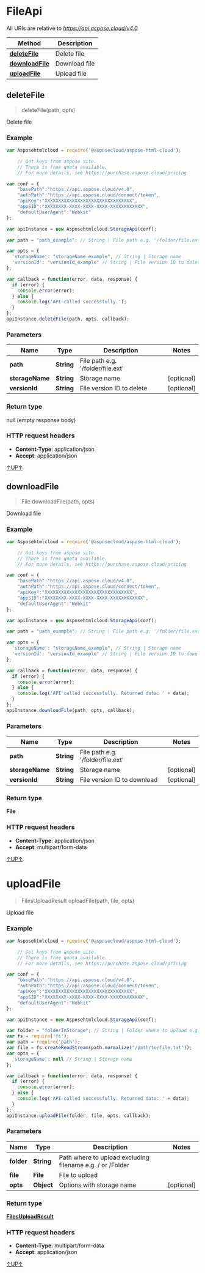 <a id="fileapi"></a>
# FileApi

All URIs are relative to *https://api.aspose.cloud/v4.0*

| Method                                      | Description   |
|---------------------------------------------|---------------|
| [**deleteFile**](FileApi.md#deletefile)     | Delete file   |
| [**downloadFile**](FileApi.md#downloadfile) | Download file |
| [**uploadFile**](FileApi.md#uploadfile)     | Upload file   |


## deleteFile
> deleteFile(path, opts)

Delete file

### Example
```javascript
var Asposehtmlcloud = require('@asposecloud/aspose-html-cloud');

    // Get keys from aspose site.
    // There is free quota available. 
    // For more details, see https://purchase.aspose.cloud/pricing

var conf = {
    "basePath":"https://api.aspose.cloud/v4.0",
    "authPath":"https://api.aspose.cloud/connect/token",
    "apiKey":"XXXXXXXXXXXXXXXXXXXXXXXXXXXXXXXX",
    "appSID":"XXXXXXXX-XXXX-XXXX-XXXX-XXXXXXXXXXXX",
    "defaultUserAgent":"Webkit"
};

var apiInstance = new Asposehtmlcloud.StorageApi(conf);

var path = "path_example"; // String | File path e.g. '/folder/file.ext'

var opts = { 
  'storageName': "storageName_example", // String | Storage name
  'versionId': "versionId_example" // String | File version ID to delete
};

var callback = function(error, data, response) {
  if (error) {
    console.error(error);
  } else {
    console.log('API called successfully.');
  }
};
apiInstance.deleteFile(path, opts, callback);
```

### Parameters

| Name            | Type       | Description                               | Notes      |
|-----------------|------------|-------------------------------------------|------------|
| **path**        | **String** | File path e.g. &#39;/folder/file.ext&#39; |            |
| **storageName** | **String** | Storage name                              | [optional] |
| **versionId**   | **String** | File version ID to delete                 | [optional] |

### Return type

null (empty response body)

### HTTP request headers

 - **Content-Type**: application/json
 - **Accept**: application/json

[&#8593;UP&#8593;](#fileapi)

## downloadFile
> File downloadFile(path, opts)

Download file

### Example
```javascript
var Asposehtmlcloud = require('@asposecloud/aspose-html-cloud');

    // Get keys from aspose site.
    // There is free quota available. 
    // For more details, see https://purchase.aspose.cloud/pricing

var conf = {
    "basePath":"https://api.aspose.cloud/v4.0",
    "authPath":"https://api.aspose.cloud/connect/token",
    "apiKey":"XXXXXXXXXXXXXXXXXXXXXXXXXXXXXXXX",
    "appSID":"XXXXXXXX-XXXX-XXXX-XXXX-XXXXXXXXXXXX",
    "defaultUserAgent":"Webkit"
};

var apiInstance = new Asposehtmlcloud.StorageApi(conf);

var path = "path_example"; // String | File path e.g. '/folder/file.ext'

var opts = { 
  'storageName': "storageName_example", // String | Storage name
  'versionId': "versionId_example" // String | File version ID to download
};

var callback = function(error, data, response) {
  if (error) {
    console.error(error);
  } else {
    console.log('API called successfully. Returned data: ' + data);
  }
};
apiInstance.downloadFile(path, opts, callback);
```

### Parameters

| Name            | Type       | Description                               | Notes      |
|-----------------|------------|-------------------------------------------|------------|
| **path**        | **String** | File path e.g. &#39;/folder/file.ext&#39; |            |
| **storageName** | **String** | Storage name                              | [optional] |
| **versionId**   | **String** | File version ID to download               | [optional] |

### Return type

**File**

### HTTP request headers

 - **Content-Type**: application/json
 - **Accept**: multipart/form-data

[&#8593;UP&#8593;](#fileapi)


# **uploadFile**
> FilesUploadResult uploadFile(path, file, opts)

Upload file

### Example
```javascript
var Asposehtmlcloud = require('@asposecloud/aspose-html-cloud');

    // Get keys from aspose site.
    // There is free quota available. 
    // For more details, see https://purchase.aspose.cloud/pricing

var conf = {
    "basePath":"https://api.aspose.cloud/v4.0",
    "authPath":"https://api.aspose.cloud/connect/token",
    "apiKey":"XXXXXXXXXXXXXXXXXXXXXXXXXXXXXXXX",
    "appSID":"XXXXXXXX-XXXX-XXXX-XXXX-XXXXXXXXXXXX",
    "defaultUserAgent":"Webkit"
};

var apiInstance = new Asposehtmlcloud.StorageApi(conf);

var folder = "folderInStorage"; // String | Folder where to upload e.g. / or /Folder.             
var fs = require('fs');
var path = require('path');
var file = fs.createReadStream(path.normalize("/path/to/file.txt"));
var opts = { 
  'storageName': null // String | Storage name
};

var callback = function(error, data, response) {
  if (error) {
    console.error(error);
  } else {
    console.log('API called successfully. Returned data: ' + data);
  }
};
apiInstance.uploadFile(folder, file, opts, callback);
```

### Parameters

| Name       | Type       | Description                                               | Notes      |
|------------|------------|-----------------------------------------------------------|------------|
| **folder** | **String** | Path where to upload excluding filename e.g. / or /Folder |            |
| **file**   | **File**   | File to upload                                            |            |
| **opts**   | **Object** | Options with storage name                                 | [optional] |

### Return type

[**FilesUploadResult**](FilesUploadResult.md)

### HTTP request headers

 - **Content-Type**: multipart/form-data
 - **Accept**: application/json

[&#8593;UP&#8593;](#fileapi)